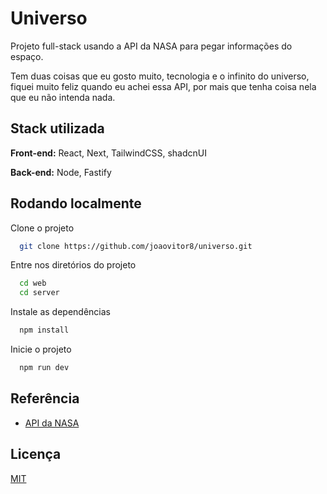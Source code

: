 # Universo

 Projeto full-stack usando a API da NASA para pegar informações do espaço.

 Tem duas coisas que eu gosto muito, tecnologia e o infinito do universo, fiquei muito feliz quando eu achei essa API, por mais que tenha coisa nela que eu não intenda nada.


## Stack utilizada

**Front-end:** React, Next, TailwindCSS, shadcnUI

**Back-end:** Node, Fastify


## Rodando localmente

Clone o projeto

```bash
  git clone https://github.com/joaovitor8/universo.git
```

Entre nos diretórios do projeto

```bash
  cd web
  cd server
```

Instale as dependências

```bash
  npm install
```

Inicie o projeto

```bash
  npm run dev
```


## Referência

 - [API da NASA](https://api.nasa.gov/)


## Licença

[MIT](https://choosealicense.com/licenses/mit/)

